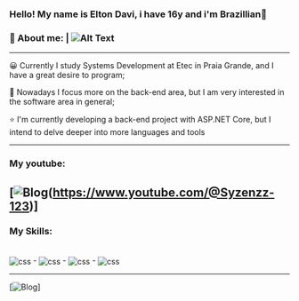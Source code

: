 ### Hello! My name is Elton Davi, i have 16y and i'm Brazillian👋
### 🫡 About me: |  ![Alt Text](https://www.google.com/url?sa=i&url=https%3A%2F%2Fwww.icegif.com%2Fanime-307%2F&psig=AOvVaw3B0bsMJA5A4qE9QKAHXYEw&ust=1736432649414000&source=images&cd=vfe&opi=89978449&ved=0CBMQjRxqFwoTCMCvqOWp5ooDFQAAAAAdAAAAABAw)
------
😀 Currently I study Systems Development at Etec in Praia Grande, and I have a great desire to program;

🚀 Nowadays I focus more on the back-end area, but I am very interested in the software area in general;

⭐ I'm currently developing a back-end project with ASP.NET Core, but I intend to delve deeper into more languages ​​and tools

-----
### My youtube: 
[![Blog](https://img.shields.io/badge/Made%20with-Bash-1f425f.svg
)(https://www.youtube.com/@Syzenzz-123)]
--------

### My Skills: 
<div style="display: inline_block"><br/>
<img align="center" alt="css" src="https://img.shields.io/badge/.NET-5C2D91?style=for-the-badge&logo=.net&logoColor=white"/>
-
<img align="center" alt="css" src="https://img.shields.io/badge/C%23-239120?style=for-the-badge&logo=c-sharp&logoColor=white"/>
-
<img align="center" alt="css" src="https://img.shields.io/badge/JavaScript-F7DF1E?style=for-the-badge&logo=javascript&logoColor=black"/>
-
<img align="center" alt="css" src="https://img.shields.io/badge/Vue.js-35495E?style=for-the-badge&logo=vue.js&logoColor=4FC08D"/>

</div>

--------

[![Blog](https://github-readme-stats.vercel.app/api/top-langs/?username=syzenzzw&theme=blue-green)]
